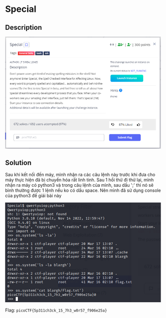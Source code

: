 # **Special**

## **Description**

![description](/2023/picoctf2023/general_skills/special/images/description.png)

## **Solution**

Sau khi kết nối đến máy, mình nhận ra các câu lệnh này trước khi đưa cho máy thực hiện đã bị chuyển hóa rất linh tinh. Sau 1 hồi thử đi thử lại, mình nhận ra máy có python3 và trong câu lệnh của mình, sau dấu ';' thì nó sẽ bình thường được 1 lệnh nếu ko có dấu space. Nên mình đã sử dụng console của python3 để giải bài này

![solution](/2023/picoctf2023/general_skills/special/images/solution.png)

Flag: `picoCTF{5p311ch3ck_15_7h3_w0r57_f906e25a}`
